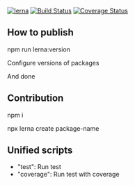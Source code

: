 [![lerna](https://img.shields.io/badge/maintained%20with-lerna-cc00ff.svg)](https://lernajs.io/)
[![Build Status](https://travis-ci.com/silvelo/ts-simple.svg?branch=master)](https://travis-ci.com/silvelo/ts-simple)
[![Coverage Status](https://coveralls.io/repos/github/silvelo/ts-simple/badge.svg?branch=master)](https://coveralls.io/github/silvelo/ts-simple?branch=master)


## How to publish

npm run lerna:version

Configure versions of packages


And done

## Contribution

npm i

npx lerna create package-name


## Unified scripts

* "test": Run test
* "coverage": Run test with coverage


